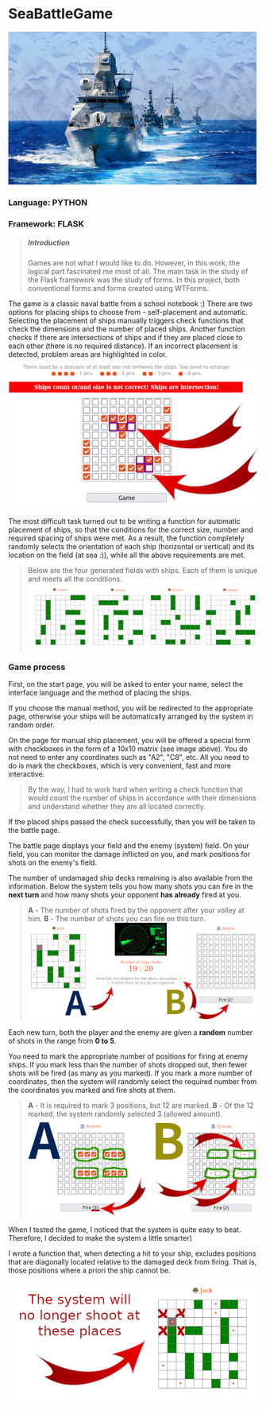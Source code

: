 # SeaBattleGame

![SeaBattleGame](/static/img/ships.jpg)

### Language: PYTHON
### Framework: FLASK

> ##### Introduction
> Games are not what I would like to do. However, in this work, the logical part fascinated me most of all. The main task in the study of the Flask framework was the study of forms. In this project, both conventional forms and forms created using WTForms.

The game is a classic naval battle from a school notebook :)
There are two options for placing ships to choose from - self-placement and automatic. Selecting the placement of ships manually triggers check functions that check the dimensions and the number of placed ships. Another function checks if there are intersections of ships and if they are placed close to each other (there is no required distance). If an incorrect placement is detected, problem areas are highlighted in color.
![SeaBattleGame](/static/img_readme/mark-intersection.jpg)

The most difficult task turned out to be writing a function for automatic placement of ships, so that the conditions for the correct size, number and required spacing of ships were met. As a result, the function completely randomly selects the orientation of each ship (horizontal or vertical) and its location on the field (at sea :)), while all the above requirements are met.
> Below are the four generated fields with ships. Each of them is unique and meets all the conditions.
![SeaBattleGame](/static/img_readme/random.jpg)

### Game process

First, on the start page, you will be asked to enter your name, select the interface language and the method of placing the ships.

If you choose the manual method, you will be redirected to the appropriate page, otherwise your ships will be automatically arranged by the system in random order.

On the page for manual ship placement, you will be offered a special form with checkboxes in the form of a 10x10 matrix (see image above). You do not need to enter any coordinates such as "A2", "C8", etc. All you need to do is mark the checkboxes, which is very convenient, fast and more interactive.

> By the way, I had to work hard when writing a check function that would count the number of ships in accordance with their dimensions and understand whether they are all located correctly.

If the placed ships passed the check successfully, then you will be taken to the battle page.

The battle page displays your field and the enemy (system) field. On your field, you can monitor the damage inflicted on you, and mark positions for shots on the enemy's field.

The number of undamaged ship decks remaining is also available from the information. Below the system tells you how many shots you can fire in the **next turn** and how many shots your opponent **has already** fired at you.

> **A** - The number of shots fired by the opponent after your volley at him.
> **B** - The number of shots you can fire on this turn.
> ![SeaBattleGame](/static/img_readme/ab.jpg)

Each new turn, both the player and the enemy are given a **random** number of shots in the range from **0 to 5**.

You need to mark the appropriate number of positions for firing at enemy ships. If you mark less than the number of shots dropped out, then fewer shots will be fired (as many as you marked). If you mark a more number of coordinates, then the system will randomly select the required number from the coordinates you marked and fire shots at them.

> **A** - It is required to mark 3 positions, but 12 are marked.
> **B** - Of the 12 marked, the system randomly selected 3 (allowed amount).
> ![SeaBattleGame](/static/img_readme/more.jpg)

When I tested the game, I noticed that the system is quite easy to beat. Therefore, I decided to make the system a little smarter)

I wrote a function that, when detecting a hit to your ship, excludes positions that are diagonally located relative to the damaged deck from firing. That is, those positions where a priori the ship cannot be.

![SeaBattleGame](/static/img_readme/not_shoot.jpg)